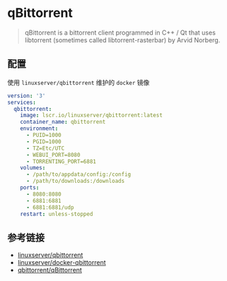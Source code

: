 # qBittorrent

> qBittorrent is a bittorrent client programmed in C++ / Qt that uses libtorrent (sometimes called libtorrent-rasterbar) by Arvid Norberg.

## 配置

使用 `linuxserver/qbittorrent` 维护的 `docker` 镜像

```yml
version: '3'
services:
  qbittorrent:
    image: lscr.io/linuxserver/qbittorrent:latest
    container_name: qbittorrent
    environment:
      - PUID=1000
      - PGID=1000
      - TZ=Etc/UTC
      - WEBUI_PORT=8080
      - TORRENTING_PORT=6881
    volumes:
      - /path/to/appdata/config:/config
      - /path/to/downloads:/downloads
    ports:
      - 8080:8080
      - 6881:6881
      - 6881:6881/udp
    restart: unless-stopped
```

## 参考链接

- [linuxserver/qbittorrent](https://docs.linuxserver.io/images/docker-qbittorrent/#torrenting_port)
- [linuxserver/docker-qbittorrent](https://github.com/linuxserver/docker-qbittorrent)
- [qbittorrent/qBittorrent](https://github.com/qbittorrent/qBittorrent)
